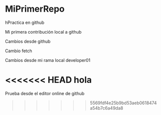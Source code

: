 # MiPrimerRepo

hPractica en github

Mi primera contribución local a github

Cambios desde github

Cambio fetch

Cambios desde mi rama local developer01

<<<<<<< HEAD
hola 
=======
Prueba desde el editor online de github
>>>>>>> 5569fdf4e25b9bd53aeb0618474a54b7c6a49da8
